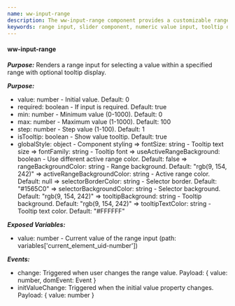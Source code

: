 ```yaml
---
name: ww-input-range
description: The ww-input-range component provides a customizable range input slider that allows users to select a value within a specified range, featuring optional tooltips to display the current value and various styling options for enhanced visual presentation.
keywords: range input, slider component, numeric value input, tooltip display, customizable styles, min-max range, step value, active range background, selector styling, tooltip styling
---
```


#### ww-input-range

***Purpose:***
Renders a range input for selecting a value within a specified range with optional tooltip display.

***Purpose:***
- value: number - Initial value. Default: 0
- required: boolean - If input is required. Default: true
- min: number - Minimum value (0-1000). Default: 0
- max: number - Maximum value (1-1000). Default: 100
- step: number - Step value (1-100). Default: 1
- isTooltip: boolean - Show value tooltip. Default: true
- globalStyle: object - Component styling
  => fontSize: string - Tooltip text size
  => fontFamily: string - Tooltip font
  => useActiveRangeBackground: boolean - Use different active range color. Default: false
  => rangeBackgroundColor: string - Range background. Default: "rgb(9, 154, 242)"
  => activeRangeBackgroundColor: string - Active range color. Default: null
  => selectorBorderColor: string - Selector border. Default: "#1565C0"
  => selectorBackgroundColor: string - Selector background. Default: "rgb(9, 154, 242)"
  => tooltipBackground: string - Tooltip background. Default: "rgb(9, 154, 242)"
  => tooltipTextColor: string - Tooltip text color. Default: "#FFFFFF"

***Exposed Variables:***
- value: number - Current value of the range input (path: variables['current_element_uid-number'])

***Events:***
- change: Triggered when user changes the range value. Payload: { value: number, domEvent: Event }
- initValueChange: Triggered when the initial value property changes. Payload: { value: number }
